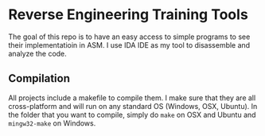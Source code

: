 # Reverse Engineering Training Tools

The goal of this repo is to have an easy access to simple programs to see their implementatioin in ASM. I use IDA IDE as my tool to disassemble and analyze the code.

## Compilation

All projects include a makefile to compile them. I make sure that they are all cross-platform and will run on any standard OS (Windows, OSX, Ubuntu). In the folder that you want to compile, simply do ```make``` on OSX and Ubuntu and ```mingw32-make``` on Windows.
